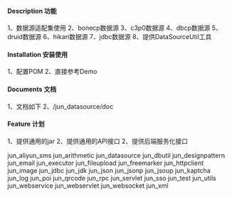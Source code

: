#### Description 功能
1、数据源适配集使用
2、bonecp数据源
3、c3p0数据源
4、dbcp数据源
5、druid数据源
6、hikari数据源
7、jdbc数据源
8、提供DataSourceUtil工具


#### Installation 安装使用

1、配置POM
2、直接参考Demo


#### Documents 文档

1、文档如下
2、/jun_datasource/doc 


#### Feature 计划

1、提供通用的jar
2、提供通用的API接口
2、提供后端服务化接口

<module>jun_aliyun_sms</module><!-- 阿里云短信发送 -->
<module>jun_arithmetic</module><!-- 常用算法与数据结构 -->
<module>jun_datasource</module><!-- 常用数据源6种datasource -->
<module>jun_dbutil</module><!-- apache-commons-dbutils 小巧无依赖的数据层工具 -->
<module>jun_designpattern</module><!-- java23种设计模式 -->
<module>jun_email</module><!-- 邮件发送 -->
<module>jun_executor</module><!-- 多线程&线程池 -->
<module>jun_fileupload</module><!-- 文件上传下载 -->
<module>jun_freemarker</module><!-- freemarker模板引擎 -->
<module>jun_httpclient</module><!-- httpclient网络工具 -->
<module>jun_image</module><!-- 图片处理 -->
<module>jun_jdbc</module><!-- jdbc处理工具 -->
<module>jun_jdk</module><!-- jdk深入 -->
<module>jun_json</module><!-- json工具 -->
<module>jun_jsonp</module><!-- jsonp跨域请求 html解析工具 -->
<module>jun_jsoup</module><!-- jsoup html解析工具 -->
<module>jun_kaptcha</module><!-- 验证码工具 -->
<module>jun_log</module><!-- 日志工具 -->
<module>jun_poi</module><!-- 导入导出-->
<module>jun_qrcode</module><!-- 二维码-->
<module>jun_rpc</module><!-- RPC-->
<module>jun_servlet</module><!-- servlet-->
<module>jun_sso</module><!-- 单点登录-->
<module>jun_test</module>
<module>jun_utils</module><!-- 常用工具类-->
<module>jun_webservice</module><!-- webservice工具-->
<module>jun_webservlet</module><!-- webservlet-->
<module>jun_websocket</module><!-- websocket工具-->
<module>jun_xml</module><!-- xml工具-->
